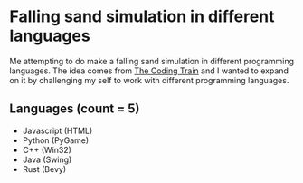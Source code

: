 # Falling sand simulation in different languages

Me attempting to do make a falling sand simulation in different programming languages. The idea comes from [The Coding Train](https://www.youtube.com/watch?v=L4u7Zy_b868) and I wanted to expand on it by challenging my self to work with different programming languages.

## Languages (count = 5)
- Javascript (HTML)
- Python (PyGame)
- C++ (Win32)
- Java (Swing)
- Rust (Bevy)
